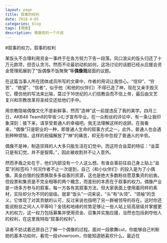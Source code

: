 ```yaml
---
layout: page
title: 叙事的权利
date: 2018-4-05
categories: blog
tags: [偶像]
description: 偶像观的一个片段
---
```


#叙事的权力，叙事的权利

某饭头不合理利用资金一事终于在各方努力下告一段落。风口浪尖的饭头归还了十万元款项，但否认贪污。然而不论最初动机如何，这场讨论的话题已经从应援会资金管理拓展到了“饭偶像不饭聚聚”等**偶像观**层面的议题。

[](https://weibo.com/ttarticle/p/show?id=2309404225474946557848#_0)在这篇当事人所在团体成员所写的文章中，作者的用词让我惊心。“信仰”、“穷苦”、“绝望”、“信者”，似乎他（和他的伙伴们）不得已造了神，现在又亲手毁灭它。模仿他的写法来比喻，莫过于16世纪的人们信教会而不信上帝，最后由文艺复兴和宗教改革将圣经交还给他们手中。

用宗教隐喻偶像文化不是新鲜事，然而“造神”这一前提违反了我的美学。四月三日，AKB48 Team8的早坂つむぎ宣布毕业。在一众粉丝的评论中，有一条让我印象深刻：接下来，请享受普通人的幸福吧。我无法理解这样的说辞。在我看来，“偶像”只是职业的一种，即普通人生命的叙事方式之一。此外，普通人也会遇到种种烦恼，这样的祝福解放了“神”的痛苦，却无形中忽视了普通人的辛劳。

偶像不是神，制造崇拜的人大多只能生活在幻觉中。而这符合韭菜的特征：“韭菜只是有幻觉，并不是智障。[](https://weibo.com/1471143571/GazUGaW69)”，因此被收割并不让人意外。

然而矛盾之处在于，他们内部没有一个人这么想。有谁会事前往自己身上贴上“韭菜”的标签吗？何况作者不止一次提到，自己（和小伙伴们）的投入是为了小偶像。真金白银的投票换取多多益善的资源，这也是绝大多数粉丝愿意集资的初衷。但投票和集资是不完全相等的两个概念，而差别的本质在于叙事的权力。偶像产业是一场多方参与的叙事，每一方各有其叙事方法，但大家表面上使用着同样的素材，实际却分为不同的层级。就拿“饭头”一词来说，“头”有“头领”、“领袖”的含义，它体现了对其贡献的认可，反过来说也指明了另一群被领导的存在。这时你还能说粉丝之间人人平等吗？金钱和地缘的优势足够让一些人站上较高层级并掌握更大的权力，这一权力包括募集并使用资金、召集并实施应援，当然也包括剥夺他人的权利，在这里我特指“叙事的权利”。

读者不妨试着还原自己了解一个偶像的过程。面对一段歌舞cut，你能够自己判断她的基本功如何，看完一段showroom，你能知道她喜欢什么，最近在